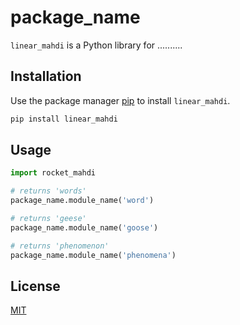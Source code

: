 # package_name

`linear_mahdi` is a Python library for ..........

## Installation

Use the package manager [pip](https://pip.pypa.io/en/stable/) to install `linear_mahdi`.

```bash
pip install linear_mahdi
```

## Usage

```python
import rocket_mahdi

# returns 'words'
package_name.module_name('word')

# returns 'geese'
package_name.module_name('goose')

# returns 'phenomenon'
package_name.module_name('phenomena')
```

## License
[MIT](https://choosealicense.com/licenses/mit/)